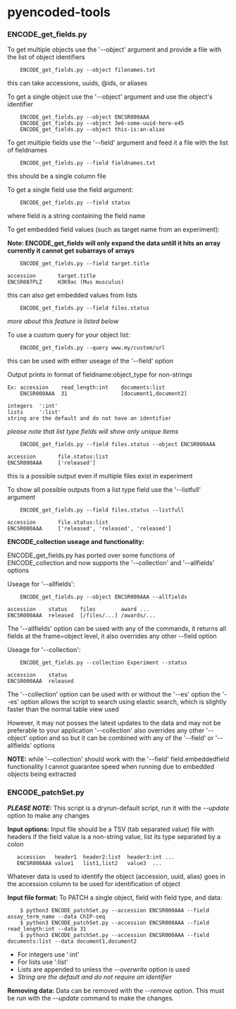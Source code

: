 # pyencoded-tools


### ENCODE_get_fields.py

To get multiple objects use the '--object' argument
and provide a file with the list of object identifiers

        ENCODE_get_fields.py --object filenames.txt
this can take accessions, uuids, @ids, or aliases

To get a single object use the '--object' argument
and use the object's identifier

        ENCODE_get_fields.py --object ENCSR000AAA
        ENCODE_get_fields.py --object 3e6-some-uuid-here-e45
        ENCODE_get_fields.py --object this-is:an-alias

To get multiple fields use the '--field' argument
and feed it a file with the list of fieldnames

        ENCODE_get_fields.py --field fieldnames.txt
this should be a single column file

To get a single field use the field argument:

        ENCODE_get_fields.py --field status
where field is a string containing the field name

To get embedded field values (such as target name from an experiment):

**Note: ENCODE_get_fields will only expand the data untill it hits an array**
**currently it cannot get subarrays of arrays**

        ENCODE_get_fields.py --field target.title
    
    accession       target.title
    ENCSR087PLZ     H3K9ac (Mus musculus)
this can also get embedded values from lists

        ENCODE_get_fields.py --field files.status
*more about this feature is listed below*

To use a custom query for your object list:

        ENCODE_get_fields.py --query www.my/custom/url
this can be used with either useage of the '--field' option


Output prints in format of fieldname:object_type for non-strings

    Ex: accession    read_length:int    documents:list
        ENCSR000AAA  31                 [document1,document2]

    integers  ':int'
    lists     ':list'
    string are the default and do not have an identifier
*please note that list type fields will show only unique items*

        ENCODE_get_fields.py --field files.status --object ENCSR000AAA

    accession       file.status:list
    ENCSR000AAA     ['released']
this is a possible output even if multiple files exist in experiment

To show all possible outputs from a list type field
use the '--listfull' argument

        ENCODE_get_fields.py --field files.status --listfull

    accession       file.status:list
    ENCSR000AAA     ['released', 'released', 'released']


**ENCODE_collection useage and functionality:**

ENCODE_get_fields.py has ported over some functions of ENCODE_collection
and now supports the '--collection' and '--allfields' options

Useage for '--allfields':

        ENCODE_get_fields.py --object ENCSR000AAA --allfields

    accession    status    files        award ...
    ENCSR000AAA  released  [/files/...] /awards/...

The '--allfields' option can be used with any of the commands,
it returns all fields at the frame=object level,
it also overrides any other --field option

Useage for '--collection':

        ENCODE_get_fields.py --collection Experiment --status

    accession    status
    ENCSR000AAA  released

The  '--collection' option can be used with or without the '--es' option
the '--es' option allows the script to search using elastic search,
which is slightly faster than the normal table view used

However, it may not posses the latest updates to the data and may not be
preferable to your application
'--collection' also overrides any other '--object' option and so but it
can be combined with any of the '--field' or '--allfields' options

**NOTE:** while '--collection' should work with the '--field' field.embeddedfield
functionality I cannot guarantee speed when running due to embedded
objects being extracted


### ENCODE_patchSet.py

**_PLEASE NOTE:_** This script is a dryrun-default script, run it with the *--update* option to make any changes

**Input options:**
Input file should be a TSV (tab separated value) file with headers
if the field value is a non-string value, list its type separated by a colon

       accession   header1  header2:list  header3:int ...
       ENCSR000AAA value1   list1,list2   value3  ...

Whatever data is used to identify the object (accession, uuid, alias)
goes in the accession column to be used for identification of object

**Input file format:**
To PATCH a single object, field with field type, and data:

        $ python3 ENCODE_patchSet.py --accession ENCSR000AAA --field assay_term_name --data ChIP-seq
        $ python3 ENCODE_patchSet.py --accession ENCSR000AAA --field read_length:int --data 31
        $ python3 ENCODE_patchSet.py --accession ENCSR000AAA --field documents:list --data document1,document2

* For integers use ':int'
* For lists use    ':list'
* Lists are appended to unless the *--overwrite* option is used
* *String are the default and do not require an identifier*

**Removing data:**
Data can be removed with the *--remove* option.  This must be run with the *--update* command to make the changes.
